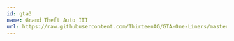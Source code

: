 ```yaml
---
id: gta3
name: Grand Theft Auto III
url: https://raw.githubusercontent.com/ThirteenAG/GTA-One-Liners/master/plugins/data/text/GTA3.json
---
```

